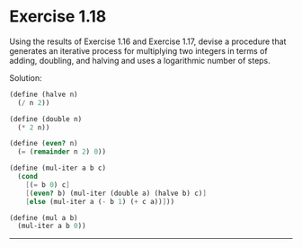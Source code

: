 # Exercise 1.18

Using the results of Exercise 1.16 and Exercise 1.17, devise a procedure that generates an iterative process for multiplying two integers in terms of adding, doubling, and halving and uses a logarithmic number of steps.

Solution:

```scheme
(define (halve n)
  (/ n 2))

(define (double n)
  (* 2 n))

(define (even? n)
  (= (remainder n 2) 0))

(define (mul-iter a b c)
  (cond
    [(= b 0) c]
    [(even? b) (mul-iter (double a) (halve b) c)]
    [else (mul-iter a (- b 1) (+ c a))]))

(define (mul a b)
  (mul-iter a b 0))
```
---